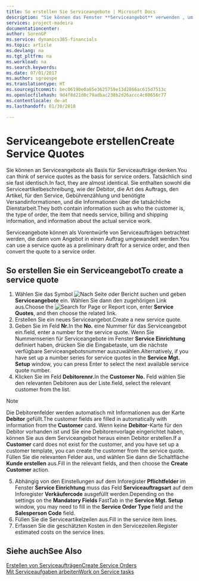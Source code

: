 ```yaml
---
title: So erstellen Sie Serviceangebote | Microsoft Docs
description: "Sie können das Fenster **Serviceangebot** verwenden , um Belege zu erstellen, in die Sie Informationen über den Service (Reparatur und Wartung) von Serviceartikeln auf Kundenanfrage eingeben. Serviceangebote können als Vorentwürfe von Serviceaufträgen betrachtet werden, die dann vom Angebot in einen Auftrag umgewandelt werden."
services: project-madeira
documentationcenter: 
author: SorenGP
ms.service: dynamics365-financials
ms.topic: article
ms.devlang: na
ms.tgt_pltfrm: na
ms.workload: na
ms.search.keywords: 
ms.date: 07/01/2017
ms.author: sgroespe
ms.translationtype: HT
ms.sourcegitcommit: bec0619be0a65e3625759e13d2866ac615d7513c
ms.openlocfilehash: 9d4f8d21d0c79adbac238b2d26accc4c08656c77
ms.contentlocale: de-at
ms.lasthandoff: 01/30/2018

---
```

# <a name="create-service-quotes"></a><span data-ttu-id="03f83-104">Serviceangebote erstellen</span><span class="sxs-lookup"><span data-stu-id="03f83-104">Create Service Quotes</span></span>
<span data-ttu-id="03f83-105">Sie können an Serviceangebote als Basis für Serviceaufträge denken.</span><span class="sxs-lookup"><span data-stu-id="03f83-105">You can think of service quotes as the basis for service orders.</span></span> <span data-ttu-id="03f83-106">Tatsächlich sind sie fast identisch.</span><span class="sxs-lookup"><span data-stu-id="03f83-106">In fact, they are almost identical.</span></span> <span data-ttu-id="03f83-107">Sie enthalten sowohl die Serviceartikelbeschreibung, wie der Debitor, die Art des Auftrags, den Artikel, für den Service, Gebührenzählung und benötigte Versandinformationen, und die Informationen über die tatsächliche Dienstarbeit.</span><span class="sxs-lookup"><span data-stu-id="03f83-107">They both contain information such as who the customer is, the type of order, the item that needs service, billing and shipping information, and information about the actual service work.</span></span>
 
<span data-ttu-id="03f83-108">Serviceangebote können als Vorentwürfe von Serviceaufträgen betrachtet werden, die dann vom Angebot in einen Auftrag umgewandelt werden.</span><span class="sxs-lookup"><span data-stu-id="03f83-108">You can use a service quote as a preliminary draft for a service order, and then convert the quote to a service order.</span></span>  
  
## <a name="to-create-a-service-quote"></a><span data-ttu-id="03f83-109">So erstellen Sie ein Serviceangebot</span><span class="sxs-lookup"><span data-stu-id="03f83-109">To create a service quote</span></span>  
1. <span data-ttu-id="03f83-110">Wählen Sie das Symbol ![Nach Seite oder Bericht suchen](media/ui-search/search_small.png "Nach Seite oder Bericht suchen") und geben **Serviceangebote** ein. Wählen Sie dann den zugehörigen Link aus.</span><span class="sxs-lookup"><span data-stu-id="03f83-110">Choose the ![Search for Page or Report](media/ui-search/search_small.png "Search for Page or Report icon") icon, enter **Service Quotes**, and then choose the related link.</span></span>  
2. <span data-ttu-id="03f83-111">Erstellen Sie ein neues Serviceangebot.</span><span class="sxs-lookup"><span data-stu-id="03f83-111">Create a new service quote.</span></span>  
3. <span data-ttu-id="03f83-112">Geben Sie im Feld **Nr.**</span><span class="sxs-lookup"><span data-stu-id="03f83-112">In the **No.**</span></span> <span data-ttu-id="03f83-113">eine Nummer für das Serviceangebot ein.</span><span class="sxs-lookup"><span data-stu-id="03f83-113">field, enter a number for the service quote.</span></span> <span data-ttu-id="03f83-114">Wenn Sie Nummernserien für Serviceangebote im Fenster **Service Einrichtung** definiert haben, drücken Sie die Eingabetaste, um die nächste verfügbare Serviceangebotsnummer auszuwählen.</span><span class="sxs-lookup"><span data-stu-id="03f83-114">Alternatively, if you have set up a number series for service quotes in the **Service Mgt. Setup** window, you can press Enter to select the next available service quote number.</span></span>  
4. <span data-ttu-id="03f83-115">Klicken Sie im Feld **Debitorennr.**</span><span class="sxs-lookup"><span data-stu-id="03f83-115">In the **Customer No.**</span></span>  <span data-ttu-id="03f83-116">Feld wählen Sie den relevanten Debitoren aus der Liste.</span><span class="sxs-lookup"><span data-stu-id="03f83-116">field, select the relevant customer from the list.</span></span>  

  > [!Note]  
  >  <span data-ttu-id="03f83-117">Die Debitorenfelder werden automatisch mit Informationen aus der Karte **Debitor** gefüllt.</span><span class="sxs-lookup"><span data-stu-id="03f83-117">The customer fields are filled in automatically with information from the **Customer** card.</span></span> <span data-ttu-id="03f83-118">Wenn keine **Debitor**-Karte für den Debitor vorhanden ist und Sie eine Debitorenvorlage eingerichtet haben, können Sie aus dem Serviceangebot heraus einen Debitor erstellen.</span><span class="sxs-lookup"><span data-stu-id="03f83-118">If a **Customer** card does not exist for the customer, and you have set up a customer template, you can create the customer from the service quote.</span></span> <span data-ttu-id="03f83-119">Füllen Sie die relevanten Felder aus, und wählen Sie dann die Schaltfläche **Kunde erstellen** aus.</span><span class="sxs-lookup"><span data-stu-id="03f83-119">Fill in the relevant fields, and then choose the **Create Customer** action.</span></span>  
  
5. <span data-ttu-id="03f83-120">Abhängig von den Einstellungen auf dem Inforegister **Pflichtfelder** im Fenster  **Service Einrichtung** muss das Feld **Serviceauftragsart** auf dem Inforegister **Verkäufercode** ausgefüllt werden.</span><span class="sxs-lookup"><span data-stu-id="03f83-120">Depending on the settings on the **Mandatory Fields** FastTab in the **Service Mgt. Setup** window, you may need to fill in the **Service Order Type** field and the **Salesperson Code** field.</span></span>  
6. <span data-ttu-id="03f83-121">Füllen Sie die Serviceartikelzeilen aus.</span><span class="sxs-lookup"><span data-stu-id="03f83-121">Fill in the service item lines.</span></span>  
7. <span data-ttu-id="03f83-122">Erfassen Sie die geschätzten Kosten in den Servicezeilen.</span><span class="sxs-lookup"><span data-stu-id="03f83-122">Register estimated costs on the service lines.</span></span>  
  
## <a name="see-also"></a><span data-ttu-id="03f83-123">Siehe auch</span><span class="sxs-lookup"><span data-stu-id="03f83-123">See Also</span></span>  
[<span data-ttu-id="03f83-124">Erstellen von Serviceaufträgen</span><span class="sxs-lookup"><span data-stu-id="03f83-124">Create Service Orders</span></span>](service-how-to-create-service-orders.md)  
[<span data-ttu-id="03f83-125">Mit Serviceaufgaben arbeiten</span><span class="sxs-lookup"><span data-stu-id="03f83-125">Work on Service tasks</span></span>](service-how-to-work-on-service-tasks.md)  

 
